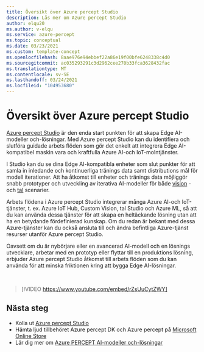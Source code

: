 ```yaml
---
title: Översikt över Azure percept Studio
description: Läs mer om Azure percept Studio
author: elqu20
ms.author: v-elqu
ms.service: azure-percept
ms.topic: conceptual
ms.date: 03/23/2021
ms.custom: template-concept
ms.openlocfilehash: 8aae976e94ebbef22a86e19f00bfe6248338c4d0
ms.sourcegitcommit: ac035293291c3d2962cee270b33fca3628432fac
ms.translationtype: MT
ms.contentlocale: sv-SE
ms.lasthandoff: 03/24/2021
ms.locfileid: "104953680"
---
```

# <a name="azure-percept-studio-overview"></a>Översikt över Azure percept Studio

[Azure percept Studio](https://go.microsoft.com/fwlink/?linkid=2135819) är den enda start punkten för att skapa Edge AI-modeller och-lösningar. Med Azure percept Studio kan du identifiera och slutföra guidade arbets flöden som gör det enkelt att integrera Edge AI-kompatibel maskin vara och kraftfulla Azure AI-och IoT-molntjänster.

I Studio kan du se dina Edge AI-kompatibla enheter som slut punkter för att samla in inledande och kontinuerliga tränings data samt distributions mål för modell iterationer. Att ha åtkomst till enheter och tränings data möjliggör snabb prototyper och utveckling av iterativa AI-modeller för både [vision](./tutorial-nocode-vision.md) -och [tal](./tutorial-no-code-speech.md) scenarier.

Arbets flödena i Azure percept Studio integrerar många Azure AI-och IoT-tjänster, t. ex. Azure IoT Hub, Custom Vision, tal Studio och Azure ML, så att du kan använda dessa tjänster för att skapa en heltäckande lösning utan att ha en betydande fördefinierad kunskap. Om du redan är bekant med dessa Azure-tjänster kan du också ansluta till och ändra befintliga Azure-tjänst resurser utanför Azure percept Studio.

Oavsett om du är nybörjare eller en avancerad AI-modell och en lösnings utvecklare, arbetar med en prototyp eller flyttar till en produktions lösning, erbjuder Azure percept Studio åtkomst till arbets flöden som du kan använda för att minska friktionen kring att bygga Edge AI-lösningar.

</br>

> [!VIDEO https://www.youtube.com/embed/rZsUuCytZWY]

## <a name="next-steps"></a>Nästa steg

- Kolla ut [Azure percept Studio](https://go.microsoft.com/fwlink/?linkid=2135819)
- Hämta ljud tillbehöret Azure percept DK och Azure percept på [Microsoft Online Store](https://go.microsoft.com/fwlink/p/?LinkId=2155270)
- Lär dig mer om [Azure PERCEPT AI-modeller och-lösningar](./overview-ai-models.md)
